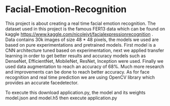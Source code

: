 # Facial-Emotion-Recognition

This project is about creating a real time facial emotion recognition. The dataset used in this project is the famous FER13 data which can be found on kaggle https://www.kaggle.com/nicolejyt/facialexpressionrecognition .
<br>
Data contains 30k images of size 48 * 48 pixels, the models we used are based on pure experimentations and pretrained models.
First model is a CNN architecture tuned based on experimentation, next we applied transfer learning in order to get better results and accuracy models such as DenseNet, EfficientNet, MobileNet, ResNet, Inception were used. Finally we used data augmentation to reach an accuracy of 68%. Much more research and improvements can be done to reach better accuracy.
As for face recognition and real time prediction we are using OpenCV library which provides an accurate facedetector.

To execute this download application.py, the model and its weights model.json and model.h5 then execute application.py



